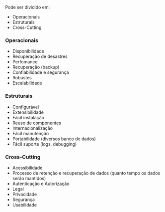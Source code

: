 Pode ser dividido em:
- Operacionais
- Estruturais
- Cross-Cutting

### Operacionais
- Disponibilidade
- Recuperação de desastres
- Perfomance
- Recuperação (backup)
- Confiabilidade e segurança
- Robustes
- Escalabilidade


### Estruturais
- Configurável
- Extensibilidade
- Fácil instalação
- Reuso de componentes
- Internacionalização
- Fácil manutenção
- Portabilidade (diversos banco de dados)
- Fácil suporte (logs, debugging)

### Cross-Cutting
- Acessibilidade
- Processo de retenção e recuperação de dados (quanto tempo os dados serão mantidos)
- Autenticação e Autorização
- Legal
- Privacidade
- Segurança
- Usabilidade